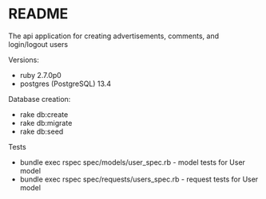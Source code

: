 # README

The api application for creating advertisements, comments, and login/logout users

Versions:
* ruby 2.7.0p0
* postgres (PostgreSQL) 13.4

Database creation:
* rake db:create
* rake db:migrate
* rake db:seed

Tests 
* bundle exec rspec spec/models/user_spec.rb  - model tests for User model
* bundle exec rspec spec/requests/users_spec.rb - request tests for User model



